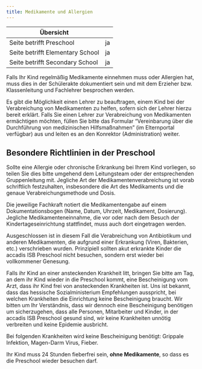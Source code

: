 ```yaml
---
title: Medikamente und Allergien
---
```

| Übersicht | |
| --- | --- |
| Seite betrifft Preschool | ja |
| Seite betrifft Elementary School | ja |
| Seite betrifft Secondary School | ja |

Falls Ihr Kind regelmäßig Medikamente einnehmen muss oder Allergien hat, muss dies in der Schülerakte dokumentiert sein und mit dem Erzieher bzw. Klassenleitung und Fachlehrer besprochen werden.

Es gibt die Möglichkeit einen Lehrer zu beauftragen, einem Kind bei der Verabreichung von Medikamenten zu helfen, sofern sich der Lehrer hierzu bereit erklärt. Falls Sie einen Lehrer zur Verabreichung von Medikamenten ermächtigen möchten, füllen Sie bitte das Formular “Vereinbarung über die Durchführung von medizinischen Hilfsmaßnahmen” (im Elternportal verfügbar) aus und leiten es an den Konrektor (Administration) weiter.

## Besondere Richtlinien in der Preschool 

Sollte eine Allergie oder chronische Erkrankung bei Ihrem Kind vorliegen, so teilen Sie dies bitte umgehend dem Leitungsteam oder der entsprechenden Gruppenleitung mit. Jegliche Art der Medikamentenverabreichung ist vorab schriftlich festzuhalten, insbesondere die Art des Medikaments und die genaue Verabreichungsmethode und Dosis.

Die jeweilige Fachkraft notiert die Medikamentengabe auf einem Dokumentationsbogen (Name, Datum, Uhrzeit, Medikament, Dosierung). Jegliche Medikamenteneinnahme, die vor oder nach dem Besuch der Kindertageseinrichtung stattfindet, muss auch dort eingetragen werden.

Ausgeschlossen ist in diesem Fall die Verabreichung von Antibiotikum und anderen Medikamenten, die aufgrund einer Erkrankung (Viren, Bakterien, etc.) verschrieben wurden. Prinzipiell sollten akut erkrankte Kinder die accadis ISB Preschool nicht besuchen, sondern erst wieder bei vollkommener Genesung.

Falls ihr Kind an einer ansteckenden Krankheit litt, bringen Sie bitte am Tag, an dem ihr Kind wieder in die Preschool kommt, eine Bescheinigung vom Arzt, dass ihr Kind frei von ansteckenden Krankheiten ist. Uns ist bekannt, dass das hessische Sozialministerium Empfehlungen ausspricht, bei welchen Krankheiten die Einrichtung keine Bescheinigung braucht. Wir bitten um Ihr Verständnis, dass wir dennoch eine Bescheinigung benötigen um sicherzugehen, dass alle Personen, Mitarbeiter und Kinder, in der accadis ISB Preschool gesund sind, wir keine Krankheiten unnötig verbreiten und keine Epidemie ausbricht.

Bei folgenden Krankheiten wird keine Bescheinigung benötigt: Grippale Infektion, Magen-Darm Virus, Fieber.

Ihr Kind muss 24 Stunden fieberfrei sein, **ohne Medikamente**, so dass es die Preschool wieder besuchen darf.